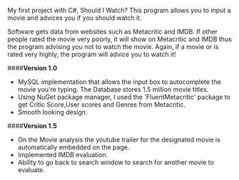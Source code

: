 My first project with C#, Should I Watch? This program allows you to input a movie  and advices you if you should watch it. 

Software gets data from websites such as Metacritic and IMDB. If other people rated the movie very poorly, it will show on Metacritic and IMDB thus the program advising you not to watch the  movie. Again, if a movie or is rated very highly, the program will advice you to watch it!

####**Version 1.0** 

- MySQL implementation that allows the input box to autocomplete the movie you're typing. The Database stores 1.5 million movie titles.
- Using NuGet package manager, I used the 'FluentMetacritic' package to get Critic Score,User scores and Genres from Metacritic.
- Smooth looking design.

####**Version 1.5**

- On the Movie analysis the youtube trailer for the designated movie is automatically embedded on the page.
- Implemented IMDB evaluation.  
- Ability to go back to search window to search for another movie to evaluate. 

